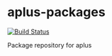 # aplus-packages
[![Build Status](https://travis-ci.com/kwrx/aplus-packages.svg?branch=master)](https://travis-ci.com/kwrx/aplus-packages)

Package repository for aplus
